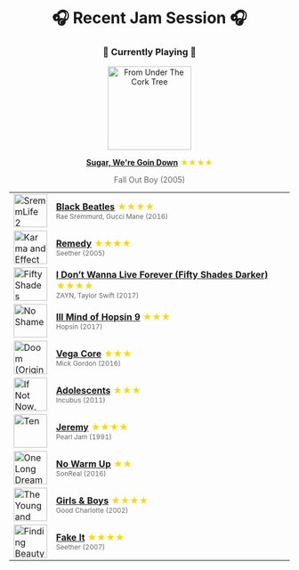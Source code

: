 <div align='center'>

# 🎧 Recent Jam Session 🎧

<h3>🎵 Currently Playing 🎵</h3>

<a href="https://open.spotify.com/track/2TfSHkHiFO4gRztVIkggkE"><img src="https://i.scdn.co/image/ab67616d0000b27371565eda831124be86c603d5" width="150" height="150" alt="From Under The Cork Tree" /></a>

<b><a href="https://open.spotify.com/track/2TfSHkHiFO4gRztVIkggkE">Sugar, We're Goin Down</a></b><span style="color: gold;"> ★★★★</span>

<span style="color: #666;">Fall Out Boy (2005)</span>

<table style='margin: 0 auto; max-width: 550px;'>
<tr>
<td width="60"><a href="https://open.spotify.com/track/6fujklziTHa8uoM5OQSfIo"><img src="https://i.scdn.co/image/ab67616d0000b273881fb62d913fe712fc2e1c95" width="60" height="60" alt="SremmLife 2 (Deluxe)" /></a></td>
<td><b><a href="https://open.spotify.com/track/6fujklziTHa8uoM5OQSfIo">Black Beatles</a></b> <span style="color: gold;"> ★★★★</span><br><span style="font-size: 12px; color: #666;">Rae Sremmurd, Gucci Mane (2016)</span></td>
</tr>
<tr>
<td width="60"><a href="https://open.spotify.com/track/5ynxx6zC4dgzsMHLYQ04Dc"><img src="https://i.scdn.co/image/ab67616d0000b273c66ad69a4c9fec63e6f49a3a" width="60" height="60" alt="Karma and Effect" /></a></td>
<td><b><a href="https://open.spotify.com/track/5ynxx6zC4dgzsMHLYQ04Dc">Remedy</a></b> <span style="color: gold;"> ★★★★</span><br><span style="font-size: 12px; color: #666;">Seether (2005)</span></td>
</tr>
<tr>
<td width="60"><a href="https://open.spotify.com/track/2y5aJvzXhHPA94U5GFAcXe"><img src="https://i.scdn.co/image/ab67616d0000b2735997605214d568d73fd365c2" width="60" height="60" alt="Fifty Shades Darker (Original Motion Picture Soundtrack)" /></a></td>
<td><b><a href="https://open.spotify.com/track/2y5aJvzXhHPA94U5GFAcXe">I Don’t Wanna Live Forever (Fifty Shades Darker)</a></b> <span style="color: gold;"> ★★★★</span><br><span style="font-size: 12px; color: #666;">ZAYN, Taylor Swift (2017)</span></td>
</tr>
<tr>
<td width="60"><a href="https://open.spotify.com/track/0w1uGsI3cjP7xSX97XrvQo"><img src="https://i.scdn.co/image/ab67616d0000b2738f6740557f1fd6d34679ae7e" width="60" height="60" alt="No Shame" /></a></td>
<td><b><a href="https://open.spotify.com/track/0w1uGsI3cjP7xSX97XrvQo">Ill Mind of Hopsin 9</a></b> <span style="color: gold;"> ★★★</span><br><span style="font-size: 12px; color: #666;">Hopsin (2017)</span></td>
</tr>
<tr>
<td width="60"><a href="https://open.spotify.com/track/4YkAIAV4z5VJSOKYOAsS9U"><img src="https://i.scdn.co/image/ab67616d0000b273aad36b64a1a78951b504bc4e" width="60" height="60" alt="Doom (Original Game Soundtrack)" /></a></td>
<td><b><a href="https://open.spotify.com/track/4YkAIAV4z5VJSOKYOAsS9U">Vega Core</a></b> <span style="color: gold;"> ★★★</span><br><span style="font-size: 12px; color: #666;">Mick Gordon (2016)</span></td>
</tr>
<tr>
<td width="60"><a href="https://open.spotify.com/track/7CBD8biut3IwSJDfhKHLoH"><img src="https://i.scdn.co/image/ab67616d0000b273608b7c67166e304b14c85c5c" width="60" height="60" alt="If Not Now, When?" /></a></td>
<td><b><a href="https://open.spotify.com/track/7CBD8biut3IwSJDfhKHLoH">Adolescents</a></b> <span style="color: gold;"> ★★★</span><br><span style="font-size: 12px; color: #666;">Incubus (2011)</span></td>
</tr>
<tr>
<td width="60"><a href="https://open.spotify.com/track/62nQ8UZVqR2RMvkJHkcO2o"><img src="https://i.scdn.co/image/ab67616d0000b273d400d27cba05bb0545533864" width="60" height="60" alt="Ten" /></a></td>
<td><b><a href="https://open.spotify.com/track/62nQ8UZVqR2RMvkJHkcO2o">Jeremy</a></b> <span style="color: gold;"> ★★★★</span><br><span style="font-size: 12px; color: #666;">Pearl Jam (1991)</span></td>
</tr>
<tr>
<td width="60"><a href="https://open.spotify.com/track/7JZ2sUkV6U8OgjgRw0WIxE"><img src="https://i.scdn.co/image/ab67616d0000b273d83139352244e59dd557371e" width="60" height="60" alt="One Long Dream" /></a></td>
<td><b><a href="https://open.spotify.com/track/7JZ2sUkV6U8OgjgRw0WIxE">No Warm Up</a></b> <span style="color: gold;"> ★★</span><br><span style="font-size: 12px; color: #666;">SonReal (2016)</span></td>
</tr>
<tr>
<td width="60"><a href="https://open.spotify.com/track/65mxB9IWpmVo4qUjdGSxRB"><img src="https://i.scdn.co/image/ab67616d0000b273a9bae94ddb20a71f573931c0" width="60" height="60" alt="The Young and The Hopeless" /></a></td>
<td><b><a href="https://open.spotify.com/track/65mxB9IWpmVo4qUjdGSxRB">Girls & Boys</a></b> <span style="color: gold;"> ★★★★</span><br><span style="font-size: 12px; color: #666;">Good Charlotte (2002)</span></td>
</tr>
<tr>
<td width="60"><a href="https://open.spotify.com/track/4eAwB5pnKFTmsgc3zWoYO0"><img src="https://i.scdn.co/image/ab67616d0000b273c418220159462cdd7cfeb9a1" width="60" height="60" alt="Finding Beauty In Negative Spaces (Bonus Track Version)" /></a></td>
<td><b><a href="https://open.spotify.com/track/4eAwB5pnKFTmsgc3zWoYO0">Fake It</a></b> <span style="color: gold;"> ★★★★</span><br><span style="font-size: 12px; color: #666;">Seether (2007)</span></td>
</tr>
</table>
</div>

